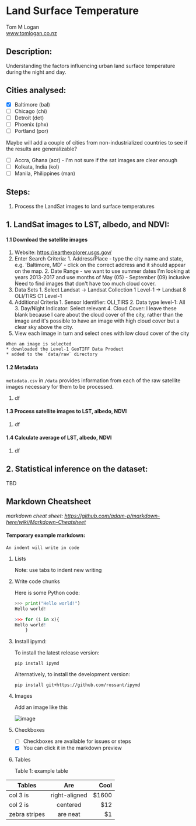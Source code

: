 # Land Surface Temperature
Tom M Logan  
www.tomlogan.co.nz

## Description:
Understanding the factors influencing urban land surface temperature during the night and day.

## Cities analysed:
* [x] Baltimore (bal)
* [ ] Chicago (chi)
* [ ] Detroit (det)
* [ ] Phoenix (phx)
* [ ] Portland (por)

Maybe will add a couple of cities from non-industrialized countries to see if the results are generalizable?
* [ ] Accra, Ghana (acr) - I'm not sure if the sat images are clear enough
* [ ] Kolkata, India (kol)
* [ ] Manila, Philippines (man)

## Steps:
1. Process the LandSat images to land surface temperatures

## 1. LandSat images to LST, albedo, and NDVI:


#### 1.1 Download the satellite images
  1. Website: https://earthexplorer.usgs.gov/
  2. Enter Search Criteria:
    1. Address/Place - type the city name and state, e.g. 'Baltimore, MD' - click on the correct address and it should appear on the map.
    2. Date Range - we want to use summer dates
        I'm looking at years 2013-2017 and use months of May (05) - September (09) inclusive
        Need to find images that don't have too much cloud cover.
  3. Data Sets
    1. Select Landsat -> Landsat Collection 1 Level-1 -> Landsat 8 OLI/TIRS C1 Level-1
  4. Additional Criteria
    1. Sensor Identifier: OLI_TIRS
    2. Data type level-1: All
    3. Day/Night Indicator: Select relevant
    4. Cloud Cover: I leave these blank because I care about the cloud cover of the city, rather than the image and it's possible to have an image with high cloud cover but a clear sky above the city.
  5. View each image in turn and select ones with low cloud cover of the city

    When an image is selected
    * downloaded the Level-1 GeoTIFF Data Product
    * added to the `data/raw` directory

#### 1.2 Metadata
  `metadata.csv` in `/data` provides information from each of the raw satellite images necessary for them to be processed.
  1. df

#### 1.3 Process satellite images to LST, albedo, NDVI
  1. df

#### 1.4 Calculate average of LST, albedo, NDVI
  1. df


## 2. Statistical inference on the dataset:

TBD

## Markdown Cheatsheet
*markdown cheat sheet: https://github.com/adam-p/markdown-here/wiki/Markdown-Cheatsheet*

#### Temporary example markdown:

    An indent will write in code

1. Lists

    Note: use tabs to indent new writing

3. Write code chunks

    Here is some Python code:

    ```python
    >>> print("Hello world!")
    Hello world!
    ```

    ```R
    >>> for (i in x){
    Hello world!
        }
    ```

4. Install ipymd:

    To install the latest release version:

    ```shell
    pip install ipymd
    ```

    Alternatively, to install the development version:

    ```shell
    pip install git+https://github.com/rossant/ipymd
    ```

6. Images

    Add an image like this

    ![image](https://cloud.githubusercontent.com/assets/1942359/5570181/f656a484-8f7d-11e4-8ec2-558d022b13d3.png)

7. Checkboxes
    * [ ] Checkboxes are available for issues or steps
    * [x] You can click it in the markdown preview

5. Tables

    Table 1: example table

| Tables        | Are           | Cool  |
| ------------- |:-------------:| -----:|
| col 3 is      | right-aligned | $1600 |
| col 2 is      | centered      |   $12 |
| zebra stripes | are neat      |    $1 |
